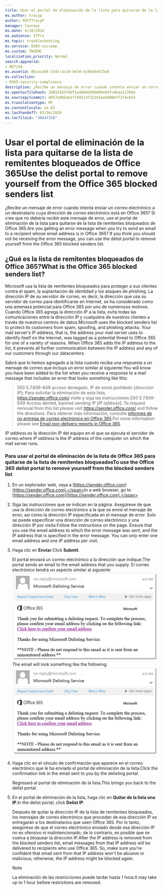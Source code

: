 ```yaml
---
title: Usar el portal de eliminación de la lista para quitarse de la lista de remitentes bloqueados de Office 365
ms.author: tracyp
author: MSFTTracyP
manager: laurawi
ms.date: 4/18/2016
ms.audience: ITPro
ms.topic: troubleshooting
ms.service: O365-seccomp
ms.custom: TN2DMC
localization_priority: Normal
search.appverid:
- MET150
ms.assetid: 0bcecdd4-3343-4cc0-9e58-e19d4de515e8
ms.collection:
- M365-security-compliance
description: ¿Recibe un mensaje de error cuando intenta enviar un correo electrónico a un destinatario cuya dirección de correo electrónico está en Office 365? Si cree que no debería recibir este mensaje de error, use el portal de eliminación de la lista para quitarse de la lista de remitentes bloqueados de Office 365.
ms.openlocfilehash: 2d01d1637ddf1a4666d580b09e59fc6baa12784e
ms.sourcegitcommit: 8657e003ab1ff49113f222d1ee8400eff174cb54
ms.translationtype: MT
ms.contentlocale: es-ES
ms.lasthandoff: 03/16/2019
ms.locfileid: "30647310"
---
```

# <a name="use-the-delist-portal-to-remove-yourself-from-the-office-365-blocked-senders-list"></a><span data-ttu-id="a6e13-104">Usar el portal de eliminación de la lista para quitarse de la lista de remitentes bloqueados de Office 365</span><span class="sxs-lookup"><span data-stu-id="a6e13-104">Use the delist portal to remove yourself from the Office 365 blocked senders list</span></span>

<span data-ttu-id="a6e13-p102">¿Recibe un mensaje de error cuando intenta enviar un correo electrónico a un destinatario cuya dirección de correo electrónico está en Office 365? Si cree que no debería recibir este mensaje de error, use el portal de eliminación de la lista para quitarse de la lista de remitentes bloqueados de Office 365.</span><span class="sxs-lookup"><span data-stu-id="a6e13-p102">Are you getting an error message when you try to send an email to a recipient whose email address is in Office 365? If you think you should not be receiving the error message, you can use the delist portal to remove yourself from the Office 365 blocked senders list.</span></span>
  
## <a name="what-is-the-office-365-blocked-senders-list"></a><span data-ttu-id="a6e13-107">¿Qué es la lista de remitentes bloqueados de Office 365?</span><span class="sxs-lookup"><span data-stu-id="a6e13-107">What is the Office 365 blocked senders list?</span></span>

<span data-ttu-id="a6e13-p103">Microsoft usa la lista de remitentes bloqueados para proteger a sus clientes contra el spam, la suplantación de identidad y los ataques de phishing. La dirección IP de su servidor de correo, es decir, la dirección que usa su servidor de correo para identificarse en Internet, se ha considerado como una amenaza potencial para Office 365 por uno de numerosos motivos. Cuando Office 365 agrega la dirección IP a la lista, evita todas las comunicaciones entre la dirección IP y cualquiera de nuestros clientes a través de nuestros centros de datos.</span><span class="sxs-lookup"><span data-stu-id="a6e13-p103">Microsoft uses the blocked senders list to protect its customers from spam, spoofing, and phishing attacks. Your mail server's IP address, that is, the address your mail server uses to identify itself on the Internet, was tagged as a potential threat to Office 365 for one of a variety of reasons. When Office 365 adds the IP address to the list, it prevents all further communication between the IP address and any of our customers through our datacenters.</span></span>
  
<span data-ttu-id="a6e13-111">Sabrá que lo hemos agregado a la lista cuando reciba una respuesta a un mensaje de correo que incluya un error similar al siguiente:</span><span class="sxs-lookup"><span data-stu-id="a6e13-111">You will know you have been added to the list when you receive a response to a mail message that includes an error that looks something like this:</span></span>
  
> <span data-ttu-id="a6e13-112">550 5.7.606-649 acceso denegado, IP de envío prohibido [_dirección IP_]; Para solicitar la eliminación de esta lista, https://sender.office.com/ visite y siga las instrucciones.</span><span class="sxs-lookup"><span data-stu-id="a6e13-112">550 5.7.606-649 Access denied, banned sending IP [_IP address_]; To request removal from this list please visit https://sender.office.com/ and follow the directions.</span></span> <span data-ttu-id="a6e13-113">Para obtener más información, consulte [informes de no entrega de correo electrónico en Office 365](http://go.microsoft.com/fwlink/?LinkID=526653).</span><span class="sxs-lookup"><span data-stu-id="a6e13-113">For more information please see [Email non-delivery reports in Office 365](http://go.microsoft.com/fwlink/?LinkID=526653).</span></span>
  
<span data-ttu-id="a6e13-114">_IP address_ es la dirección IP del equipo en el que se ejecuta el servidor de correo.</span><span class="sxs-lookup"><span data-stu-id="a6e13-114">where  _IP address_ is the IP address of the computer on which the mail server runs.</span></span> 
  
### <a name="to-use-the-office-365-delist-portal-to-remove-yourself-from-the-blocked-senders-list"></a><span data-ttu-id="a6e13-115">Para usar el portal de eliminación de la lista de Office 365 para quitarse de la lista de remitentes bloqueados</span><span class="sxs-lookup"><span data-stu-id="a6e13-115">To use the Office 365 delist portal to remove yourself from the blocked senders list</span></span>

1. <span data-ttu-id="a6e13-116">En un explorador web, vaya a [https://sender.office.com](https://sender.office.com).</span><span class="sxs-lookup"><span data-stu-id="a6e13-116">In a web browser, go to [https://sender.office.com](https://sender.office.com).</span></span>
    
2. <span data-ttu-id="a6e13-p105">Siga las instrucciones que se indican en la página. Asegúrese de que usa la dirección de correo electrónico a la que se envió el mensaje de error, así como la dirección IP especificada en el mensaje de error. Solo se puede especificar una dirección de correo electrónico y una dirección IP por visita.</span><span class="sxs-lookup"><span data-stu-id="a6e13-p105">Follow the instructions on the page. Ensure that you use the email address to which the error message was sent, and the IP address that is specified in the error message. You can only enter one email address and one IP address per visit.</span></span>
    
3. <span data-ttu-id="a6e13-120">Haga clic en **Enviar**.</span><span class="sxs-lookup"><span data-stu-id="a6e13-120">Click **Submit**.</span></span>
    
    <span data-ttu-id="a6e13-121">El portal enviará un correo electrónico a la dirección que indique.</span><span class="sxs-lookup"><span data-stu-id="a6e13-121">The portal sends an email to the email address that you supply.</span></span> <span data-ttu-id="a6e13-122">El correo electrónico tendrá un aspecto similar al siguiente ![: captura de pantalla de correo electrónico recibido cuando envía una solicitud a través del portal de eliminación de la lista](media/bf13e4f7-f68c-4e46-baa7-b6ab4cfc13f3.png)</span><span class="sxs-lookup"><span data-stu-id="a6e13-122">The email will look something like the following: ![Screenshot of email received when you submit a request through the delist portal](media/bf13e4f7-f68c-4e46-baa7-b6ab4cfc13f3.png)</span></span>
  
4. <span data-ttu-id="a6e13-123">Haga clic en el vínculo de confirmación que aparece en el correo electrónico que le ha enviado el portal de eliminación de la lista.</span><span class="sxs-lookup"><span data-stu-id="a6e13-123">Click the confirmation link in the email sent to you by the delisting portal.</span></span>
    
    <span data-ttu-id="a6e13-124">Regresará al portal de eliminación de la lista.</span><span class="sxs-lookup"><span data-stu-id="a6e13-124">This brings you back to the delist portal.</span></span>
    
5. <span data-ttu-id="a6e13-125">En el portal de eliminación de la lista, haga clic en **Quitar de la lista una IP**.</span><span class="sxs-lookup"><span data-stu-id="a6e13-125">In the delist portal, click **Delist IP**.</span></span>
    
    <span data-ttu-id="a6e13-p107">Después de quitar la dirección IP de la lista de remitentes bloqueados, los mensajes de correo electrónico que procedan de esa dirección IP se entregarán a los destinatarios que usen Office 365. Por lo tanto, asegúrese de que el correo electrónico enviado desde esa dirección IP no es ofensivo ni malintencionado; de lo contrario, es posible que se vuelva a bloquear la dirección IP.</span><span class="sxs-lookup"><span data-stu-id="a6e13-p107">After the IP address is removed from the blocked senders list, email messages from that IP address will be delivered to recipients who use Office 365. So, make sure you're confident that email sent from that IP address won't be abusive or malicious; otherwise, the IP address might be blocked again.</span></span>
    
    > [!NOTE]
    > <span data-ttu-id="a6e13-128">La eliminación de las restricciones puede tardar hasta 1 hora.</span><span class="sxs-lookup"><span data-stu-id="a6e13-128">It may take up to 1 hour before restrictions are removed.</span></span>
